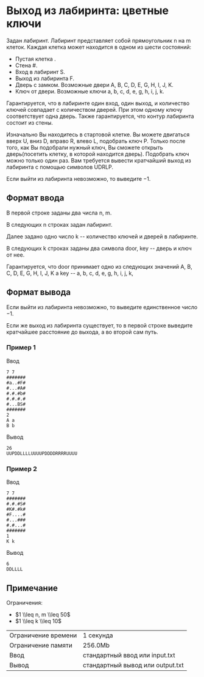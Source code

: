 # Выход из лабиринта: цветные ключи

Задан лабиринт. Лабиринт представляет собой прямоугольник n на m клеток. Каждая клетка может находится в одном из шести состояний:

*   Пустая клетка .
*   Стена #.
*   Вход в лабиринт S.
*   Выход из лабиринта F.
*   Дверь с замком. Возможные двери A, B, C, D, E, G, H, I, J, K.
*   Ключ от двери. Возможные ключи a, b, c, d, e, g, h, i, j, k.

Гарантируется, что в лабиринте один вход, один выход, и количество ключей совпадает с количеством дверей. При этом одному ключу соответствует одна дверь. Также гарантируется, что контур лабиринта состоит из стены.

Изначально Вы находитесь в стартовой клетке. Вы можете двигаться вверх U, вниз D, вправо R, влево L, подобрать ключ P. Только после того, как Вы подобрали нужный ключ, Вы сможете открыть дверь(посетить клетку, в которой находится дверь). Подобрать ключ можно только один раз. Вам требуется вывести кратчайший выход из лабиринта с помощью символов UDRLP.

Если выйти из лабиринта невозможно, то выведите −1.

## Формат ввода

В первой строке заданы два числа n, m.

В следующих n строках задан лабиринт.

Далее задано одно число k -- количество ключей и дверей в лабиринте.

В следующих k строках заданы два символа door, key -- дверь и ключ от нее.

Гарантируется, что door принимает одно из следующих значений A, B, C, D, E, G, H, I, J, K а key -- a, b, c, d, e, g, h, i, j, k,

## Формат вывода

Если выйти из лабиринта невозможно, то выведите единственное число −1.

Если же выход из лабиринта существует, то в первой строке выведите кратчайшее расстояние до выхода, а во второй сам путь.

### Пример 1

Ввод

    7 7
    #######
    #a..#F#
    #...#A#
    #.#.#b#
    #.#.#.#
    #...BS#
    #######
    2
    A a
    B b
    

Вывод

    26
    UUPDDLLLLUUUUPDDDDRRRRUUUU
    

### Пример 2

Ввод

    7 7
    #######
    #.#.#S#
    #K#.#k#
    #F....#
    #...###
    #.#...#
    #######
    1
    K k
    

Вывод

    6
    DDLLLL
    

## Примечание

Ограничения:

*   $1 \\leq n, m \\leq 50$
*   $1 \\leq k \\leq 10$

<table>
 <tr class="time-limit">
    <td class="property-title">Ограничение времени</td>
    <td>1&nbsp;секунда</td>
 </tr>
 <tr class="memory-limit">
    <td class="property-title">Ограничение памяти</td>
    <td>256.0Mb</td>
 </tr>
 <tr class="input-file">
    <td class="property-title">Ввод</td>
    <td colspan="1">стандартный ввод или input.txt</td>
 </tr>
 <tr class="output-file">
    <td class="property-title">Вывод</td>
    <td colspan="1">стандартный вывод или output.txt</td>
 </tr>
</table>

